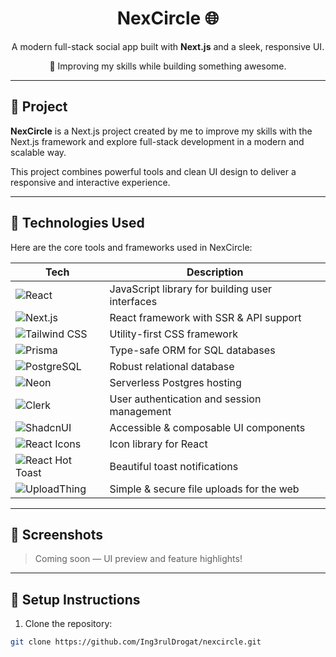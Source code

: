<!-- This is a [Next.js](https://nextjs.org) project bootstrapped with [`create-next-app`](https://nextjs.org/docs/app/api-reference/cli/create-next-app).

## Getting Started

First, run the development server:

```bash
npm run dev
# or
yarn dev
# or
pnpm dev
# or
bun dev
```

Open [http://localhost:3000](http://localhost:3000) with your browser to see the result.

You can start editing the page by modifying `app/page.tsx`. The page auto-updates as you edit the file.

This project uses [`next/font`](https://nextjs.org/docs/app/building-your-application/optimizing/fonts) to automatically optimize and load [Geist](https://vercel.com/font), a new font family for Vercel.

## Learn More

To learn more about Next.js, take a look at the following resources:

- [Next.js Documentation](https://nextjs.org/docs) - learn about Next.js features and API.
- [Learn Next.js](https://nextjs.org/learn) - an interactive Next.js tutorial.

You can check out [the Next.js GitHub repository](https://github.com/vercel/next.js) - your feedback and contributions are welcome!

## Deploy on Vercel

The easiest way to deploy your Next.js app is to use the [Vercel Platform](https://vercel.com/new?utm_medium=default-template&filter=next.js&utm_source=create-next-app&utm_campaign=create-next-app-readme) from the creators of Next.js.

Check out our [Next.js deployment documentation](https://nextjs.org/docs/app/building-your-application/deploying) for more details. -->

<div align="center">
  <h1>NexCircle 🌐</h1>
  <p>
    A modern full-stack social app built with <b>Next.js</b> and a sleek, responsive UI.
  </p>
  <p>🚀 Improving my skills while building something awesome.</p>
</div>

---

## 📌 Project

**NexCircle** is a Next.js project created by me to improve my skills with the Next.js framework and explore full-stack development in a modern and scalable way.

This project combines powerful tools and clean UI design to deliver a responsive and interactive experience.

---

## 🧠 Technologies Used

Here are the core tools and frameworks used in NexCircle:

| Tech                                                                                                                        | Description                                     |
| --------------------------------------------------------------------------------------------------------------------------- | ----------------------------------------------- |
| ![React](https://img.shields.io/badge/-React-61DAFB?style=for-the-badge&logo=react&logoColor=black)                         | JavaScript library for building user interfaces |
| ![Next.js](https://img.shields.io/badge/-Next.js-000000?style=for-the-badge&logo=nextdotjs)                                 | React framework with SSR & API support          |
| ![Tailwind CSS](https://img.shields.io/badge/-TailwindCSS-38B2AC?style=for-the-badge&logo=tailwind-css&logoColor=white)     | Utility-first CSS framework                     |
| ![Prisma](https://img.shields.io/badge/-Prisma-2D3748?style=for-the-badge&logo=prisma)                                      | Type-safe ORM for SQL databases                 |
| ![PostgreSQL](https://img.shields.io/badge/-PostgreSQL-4169E1?style=for-the-badge&logo=postgresql&logoColor=white)          | Robust relational database                      |
| ![Neon](https://img.shields.io/badge/-Neon-0A192F?style=for-the-badge&logo=data&logoColor=white)                            | Serverless Postgres hosting                     |
| ![Clerk](https://img.shields.io/badge/-Clerk-4E46E5?style=for-the-badge&logo=clerk&logoColor=white)                         | User authentication and session management      |
| ![ShadcnUI](https://img.shields.io/badge/-ShadcnUI-111827?style=for-the-badge)                                              | Accessible & composable UI components           |
| ![React Icons](https://img.shields.io/badge/-React%20Icons-E91E63?style=for-the-badge&logo=react&logoColor=white)           | Icon library for React                          |
| ![React Hot Toast](https://img.shields.io/badge/-React%20Hot%20Toast-FF6B6B?style=for-the-badge&logo=react&logoColor=white) | Beautiful toast notifications                   |
| ![UploadThing](https://img.shields.io/badge/-UploadThing-8B5CF6?style=for-the-badge&logo=upload&logoColor=white)            | Simple & secure file uploads for the web        |

---

## 📸 Screenshots

> Coming soon — UI preview and feature highlights!

---

## 🔧 Setup Instructions

1. Clone the repository:

```bash
git clone https://github.com/Ing3rulDrogat/nexcircle.git

```
